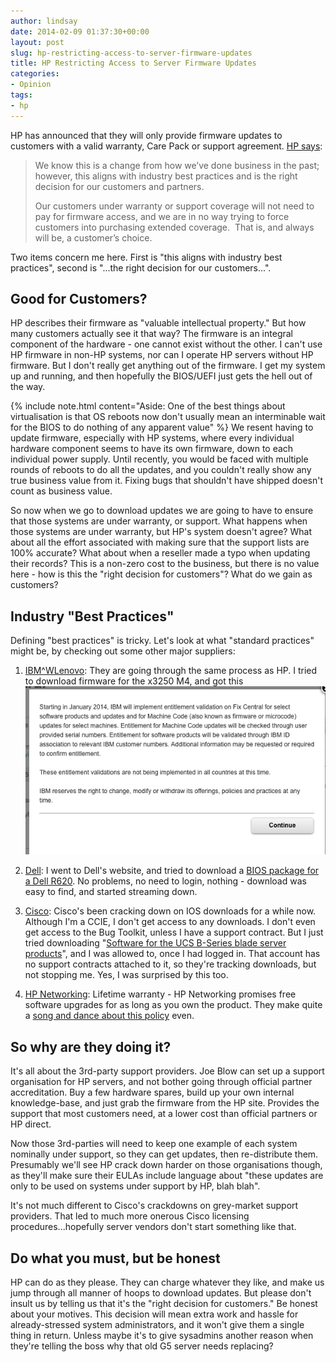 ```yaml
---
author: lindsay
date: 2014-02-09 01:37:30+00:00
layout: post
slug: hp-restricting-access-to-server-firmware-updates
title: HP Restricting Access to Server Firmware Updates
categories:
- Opinion
tags:
- hp
---
```


HP has announced that they will only provide firmware updates to customers with a valid warranty, Care Pack or support agreement. [HP says](http://h30507.www3.hp.com/t5/Technical-Support-Services-Blog/Customers-for-life/ba-p/154423#.UvbKSXn3q9V):

> We know this is a change from how we’ve done business in the past; however, this aligns with industry best practices and is the right decision for our customers and partners.
> 
> Our customers under warranty or support coverage will not need to pay for firmware access, and we are in no way trying to force customers into purchasing extended coverage.  That is, and always will be, a customer’s choice.

Two items concern me here. First is "this aligns with industry best practices", second is "...the right decision for our customers...".



## Good for Customers?



HP describes their firmware as "valuable intellectual property." But how many customers actually see it that way? The firmware is an integral component of the hardware - one cannot exist without the other. I can't use HP firmware in non-HP systems, nor can I operate HP servers without HP firmware. But I don't really get anything out of the firmware. I get my system up and running, and then hopefully the BIOS/UEFI just gets the hell out of the way.

{% include note.html content="Aside: One of the best things about virtualisation is that OS reboots now don't usually mean an interminable wait for the BIOS to do nothing of any apparent value" %}
We resent having to update firmware, especially with HP systems, where every individual hardware component seems to have its own firmware, down to each individual power supply. Until recently, you would be faced with multiple rounds of reboots to do all the updates, and you couldn't really show any true business value from it. Fixing bugs that shouldn't have shipped doesn't count as business value.

So now when we go to download updates we are going to have to ensure that those systems are under warranty, or support. What happens when those systems are under warranty, but HP's system doesn't agree? What about all the effort associated with making sure that the support lists are 100% accurate? What about when a reseller made a typo when updating their records? This is a non-zero cost to the business, but there is no value here - how is this the "right decision for customers"? What do we gain as customers?



## Industry "Best Practices"



Defining "best practices" is tricky. Let's look at what "standard practices" might be, by checking out some other major suppliers:




    
  1. [IBM^WLenovo](http://www.ibm.com/): They are going through the same process as HP. I tried to download firmware for the x3250 M4, and got this [![IBM Entitlement Validation](/assets/2014/02/IBM-Entitlement-Validation.png)](/assets/2014/02/IBM-Entitlement-Validation.png)

    
  2. [Dell](http://www.dell.com/): I went to Dell's website, and tried to download a [BIOS package for a Dell R620](http://www.dell.com/support/drivers/us/en/04/DriverDetails/Product/poweredge-r620?driverId=T2RVC&osCode=XI51&fileId=3329675946&languageCode=EN&categoryId=BI). No problems, no need to login, nothing - download was easy to find, and started streaming down.

    
  3. [Cisco](http://www.cisco.com/): Cisco's been cracking down on IOS downloads for a while now. Although I'm a CCIE, I don't get access to any downloads. I don't even get access to the Bug Toolkit, unless I have a support contract. But I just tried downloading "[Software for the UCS B-Series blade server products](http://software.cisco.com/download/release.html?mdfid=283853163&reltype=latest&relind=AVAILABLE&dwnld=true&softwareid=283655681&rellifecycle=&atcFlag=N&release=1.4(4l)&dwldImageGuid=9F4FFA0870D2A21ACC5BB04163DE6E5EBE2835DB)", and I was allowed to, once I had logged in. That account has no support contracts attached to it, so they're tracking downloads, but not stopping me. Yes, I was surprised by this too.

    
  4. [HP Networking](http://www.hp.com/go/networking): Lifetime warranty - HP Networking promises free software upgrades for as long as you own the product. They make quite a [song and dance about this policy](http://h30507.www3.hp.com/t5/HP-Networking/Lifetime-Warranty-2-0-Setting-a-new-industry-benchmark/ba-p/143541#.UvbS-EKSym0) even.





## So why are they doing it?



It's all about the 3rd-party support providers. Joe Blow can set up a support organisation for HP servers, and not bother going through official partner accreditation. Buy a few hardware spares, build up your own internal knowledge-base, and just grab the firmware from the HP site. Provides the support that most customers need, at a lower cost than official partners or HP direct.

Now those 3rd-parties will need to keep one example of each system nominally under support, so they can get updates, then re-distribute them. Presumably we'll see HP crack down harder on those organisations though, as they'll make sure their EULAs include language about "these updates are only to be used on systems under support by HP, blah blah".

It's not much different to Cisco's crackdowns on grey-market support providers. That led to much more onerous Cisco licensing procedures...hopefully server vendors don't start something like that.



## Do what you must, but be honest



HP can do as they please. They can charge whatever they like, and make us jump through all manner of hoops to download updates. But please don't insult us by telling us that it's the "right decision for customers." Be honest about your motives. This decision will mean extra work and hassle for already-stressed system administrators, and it won't give them a single thing in return. Unless maybe it's to give sysadmins another reason when they're telling the boss why that old G5 server needs replacing?
